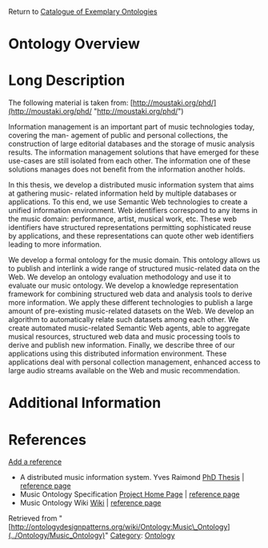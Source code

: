Return to [Catalogue of Exemplary Ontologies](../Ontology/Main "Ontology:Main")



#  Ontology Overview


#  Long Description


The following material is taken from: [http://moustaki.org/phd/](http://moustaki.org/phd/ "http://moustaki.org/phd/")


  

Information management is an important part of music technologies today, covering the man- agement of public and personal collections, the construction of large editorial databases and the storage of music analysis results. The information management solutions that have emerged for these use-cases are still isolated from each other. The information one of these solutions manages does not benefit from the information another holds.


  

In this thesis, we develop a distributed music information system that aims at gathering music- related information held by multiple databases or applications. To this end, we use Semantic Web technologies to create a unified information environment. Web identifiers correspond to any items in the music domain: performance, artist, musical work, etc. These web identifiers have structured representations permitting sophisticated reuse by applications, and these representations can quote other web identifiers leading to more information.


  

We develop a formal ontology for the music domain. This ontology allows us to publish and interlink a wide range of structured music-related data on the Web. We develop an ontology evaluation methodology and use it to evaluate our music ontology. We develop a knowledge representation framework for combining structured web data and analysis tools to derive more information. We apply these different technologies to publish a large amount of pre-existing music-related datasets on the Web. We develop an algorithm to automatically relate such datasets among each other. We create automated music-related Semantic Web agents, able to aggregate musical resources, structured web data and music processing tools to derive and publish new information. Finally, we describe three of our applications using this distributed information environment. These applications deal with personal collection management, enhanced access to large audio streams available on the Web and music recommendation.



#  Additional Information


  



  




#  References


[Add a reference](index.php@title=Odp%253AAdd_reference&subject=Ontology%253AMusic+Ontology.html "http://ontologydesignpatterns.org/wiki/index.php?title=Odp:Add_reference&subject=Ontology%3AMusic+Ontology")



* A distributed music information system. Yves Raimond [PhD Thesis](http://moustaki.org/phd/ "http://moustaki.org/phd/") | [reference page](../Community/References/Music_Ontology_PHD "Community:References/Music Ontology PHD")
* Music Ontology Specification [Project Home Page](http://musicontology.com/ "http://musicontology.com/") | [reference page](../Community/References/Music_Ontology_Specification "Community:References/Music Ontology Specification")
* Music Ontology Wiki [Wiki](http://wiki.musicontology.com/index.php/Main_Page "http://wiki.musicontology.com/index.php/Main_Page") | [reference page](../Community/References/Music_Ontology_Wiki "Community:References/Music Ontology Wiki")




Retrieved from "[http://ontologydesignpatterns.org/wiki/Ontology:Music\_Ontology](../Ontology/Music_Ontology)"
 [Category](http://ontologydesignpatterns.org/wiki/Special:Categories "Special:Categories"): [Ontology](../Category/Ontology "Category:Ontology")